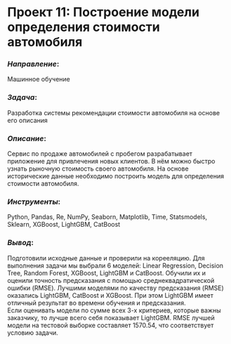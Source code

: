 # Проект 11: Построение модели определения стоимости автомобиля

### *Направление*: 
Машинное обучение

### *Задача*: 
Разработка системы рекомендации стоимости автомобиля на основе его описания

### *Описание*:
Сервис по продаже автомобилей с пробегом  разрабатывает приложение для привлечения новых клиентов. В нём можно быстро узнать рыночную стоимость своего автомобиля. На основе исторические данные необходимо построить модель для определения стоимости автомобиля.

### *Инструменты*: 
Python, Pandas, Re, NumPy, Seaborn, Matplotlib, Time, Statsmodels, Sklearn, XGBoost, LightGBM, CatBoost

### *Вывод*:
Подготовили исходные данные и проверили на корееляцию. Для выполнения задачи мы выбрали 6 моделей: Linear Regression, Decision Tree, Random Forest, XGBoost, LightGBM и CatBoost. Обучили их и оценили точность предсказания с помощью cреднеквадратической ошибки (RMSE).
Лучшими моделями по качеству предсказания (RMSE) оказались LightGBM, CatBoost и XGBoost. При этом LightGBM имеет отличный результат во времени обучения и предсказания.  
Если оценивать модели по сумме всех 3-х критериев, которые важны заказчику, то лучше всего себя показывает LightGBM.
RMSE лучшей модели на тестовой выборке составляет 1570.54, что соответствует условию задачи.
